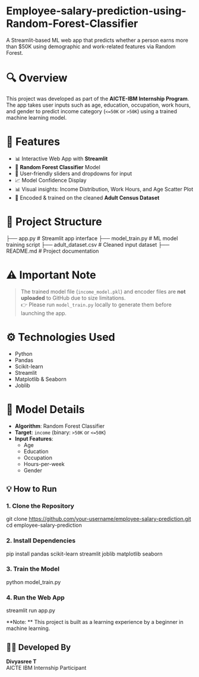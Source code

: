 # Employee-salary-prediction-using-Random-Forest-Classifier
A Streamlit-based ML web app that predicts whether a person earns more than $50K using demographic and work-related features via Random Forest.

# 🔍 Overview
This project was developed as part of the **AICTE-IBM Internship Program**. The app takes user inputs such as age, education, occupation, work hours, and gender to predict income category (`<=50K` or `>50K`) using a trained machine learning model.

# 🚀 Features
- 📊 Interactive Web App with **Streamlit**
- 🧠 **Random Forest Classifier** Model
- 🔧 User-friendly sliders and dropdowns for input
- 📈 Model Confidence Display
- 📊 Visual insights: Income Distribution, Work Hours, and Age Scatter Plot
- 💾 Encoded & trained on the cleaned **Adult Census Dataset**
  
# 📁 Project Structure
├── app.py                # Streamlit app interface
├── model_train.py        # ML model training script
├── adult_dataset.csv     # Cleaned input dataset
├── README.md             # Project documentation

# ⚠️ Important Note
> The trained model file (`income_model.pkl`) and encoder files are **not uploaded** to GitHub due to size limitations.  
> 👉 Please run `model_train.py` locally to generate them before launching the app.

# ⚙️ Technologies Used
- Python
- Pandas
- Scikit-learn
- Streamlit
- Matplotlib & Seaborn
- Joblib
  
# 🧠 Model Details
- **Algorithm**: Random Forest Classifier  
- **Target**: `income` (binary: `>50K` or `<=50K`)  
- **Input Features**:  
  - Age  
  - Education  
  - Occupation  
  - Hours-per-week  
  - Gender
    
## 💡 How to Run

### 1. Clone the Repository

git clone https://github.com/your-username/employee-salary-prediction.git
cd employee-salary-prediction

### 2. Install Dependencies

pip install pandas scikit-learn streamlit joblib matplotlib seaborn

### 3. Train the Model

python model_train.py

### 4. Run the Web App

streamlit run app.py

**Note: ** 
This project is built as a learning experience by a beginner in machine learning.


## 👩‍💻 Developed By

**Divyasree T**  
AICTE IBM Internship Participant


